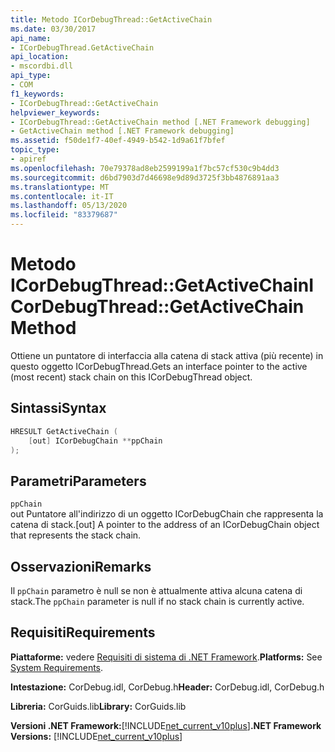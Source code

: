 ```yaml
---
title: Metodo ICorDebugThread::GetActiveChain
ms.date: 03/30/2017
api_name:
- ICorDebugThread.GetActiveChain
api_location:
- mscordbi.dll
api_type:
- COM
f1_keywords:
- ICorDebugThread::GetActiveChain
helpviewer_keywords:
- ICorDebugThread::GetActiveChain method [.NET Framework debugging]
- GetActiveChain method [.NET Framework debugging]
ms.assetid: f50de1f7-40ef-4949-b542-1d9a61f7bfef
topic_type:
- apiref
ms.openlocfilehash: 70e79378ad8eb2599199a1f7bc57cf530c9b4dd3
ms.sourcegitcommit: d6bd7903d7d46698e9d89d3725f3bb4876891aa3
ms.translationtype: MT
ms.contentlocale: it-IT
ms.lasthandoff: 05/13/2020
ms.locfileid: "83379687"
---
```

# <a name="icordebugthreadgetactivechain-method"></a><span data-ttu-id="58123-102">Metodo ICorDebugThread::GetActiveChain</span><span class="sxs-lookup"><span data-stu-id="58123-102">ICorDebugThread::GetActiveChain Method</span></span>
<span data-ttu-id="58123-103">Ottiene un puntatore di interfaccia alla catena di stack attiva (più recente) in questo oggetto ICorDebugThread.</span><span class="sxs-lookup"><span data-stu-id="58123-103">Gets an interface pointer to the active (most recent) stack chain on this ICorDebugThread object.</span></span>  
  
## <a name="syntax"></a><span data-ttu-id="58123-104">Sintassi</span><span class="sxs-lookup"><span data-stu-id="58123-104">Syntax</span></span>  
  
```cpp  
HRESULT GetActiveChain (  
    [out] ICorDebugChain **ppChain  
);  
```  
  
## <a name="parameters"></a><span data-ttu-id="58123-105">Parametri</span><span class="sxs-lookup"><span data-stu-id="58123-105">Parameters</span></span>  
 `ppChain`  
 <span data-ttu-id="58123-106">out Puntatore all'indirizzo di un oggetto ICorDebugChain che rappresenta la catena di stack.</span><span class="sxs-lookup"><span data-stu-id="58123-106">[out] A pointer to the address of an ICorDebugChain object that represents the stack chain.</span></span>  
  
## <a name="remarks"></a><span data-ttu-id="58123-107">Osservazioni</span><span class="sxs-lookup"><span data-stu-id="58123-107">Remarks</span></span>  
 <span data-ttu-id="58123-108">Il `ppChain` parametro è null se non è attualmente attiva alcuna catena di stack.</span><span class="sxs-lookup"><span data-stu-id="58123-108">The `ppChain` parameter is null if no stack chain is currently active.</span></span>  
  
## <a name="requirements"></a><span data-ttu-id="58123-109">Requisiti</span><span class="sxs-lookup"><span data-stu-id="58123-109">Requirements</span></span>  
 <span data-ttu-id="58123-110">**Piattaforme:** vedere [Requisiti di sistema di .NET Framework](../../get-started/system-requirements.md).</span><span class="sxs-lookup"><span data-stu-id="58123-110">**Platforms:** See [System Requirements](../../get-started/system-requirements.md).</span></span>  
  
 <span data-ttu-id="58123-111">**Intestazione:** CorDebug.idl, CorDebug.h</span><span class="sxs-lookup"><span data-stu-id="58123-111">**Header:** CorDebug.idl, CorDebug.h</span></span>  
  
 <span data-ttu-id="58123-112">**Libreria:** CorGuids.lib</span><span class="sxs-lookup"><span data-stu-id="58123-112">**Library:** CorGuids.lib</span></span>  
  
 <span data-ttu-id="58123-113">**Versioni .NET Framework:**[!INCLUDE[net_current_v10plus](../../../../includes/net-current-v10plus-md.md)]</span><span class="sxs-lookup"><span data-stu-id="58123-113">**.NET Framework Versions:** [!INCLUDE[net_current_v10plus](../../../../includes/net-current-v10plus-md.md)]</span></span>
